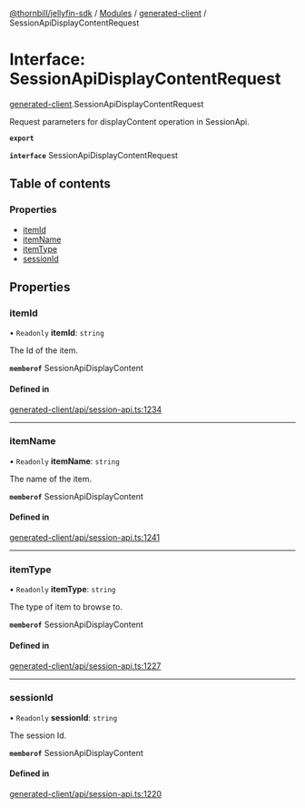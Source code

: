 [@thornbill/jellyfin-sdk](../README.md) / [Modules](../modules.md) / [generated-client](../modules/generated_client.md) / SessionApiDisplayContentRequest

# Interface: SessionApiDisplayContentRequest

[generated-client](../modules/generated_client.md).SessionApiDisplayContentRequest

Request parameters for displayContent operation in SessionApi.

**`export`**

**`interface`** SessionApiDisplayContentRequest

## Table of contents

### Properties

- [itemId](generated_client.SessionApiDisplayContentRequest.md#itemid)
- [itemName](generated_client.SessionApiDisplayContentRequest.md#itemname)
- [itemType](generated_client.SessionApiDisplayContentRequest.md#itemtype)
- [sessionId](generated_client.SessionApiDisplayContentRequest.md#sessionid)

## Properties

### itemId

• `Readonly` **itemId**: `string`

The Id of the item.

**`memberof`** SessionApiDisplayContent

#### Defined in

[generated-client/api/session-api.ts:1234](https://github.com/thornbill/jellyfin-sdk-typescript/blob/21a118e/src/generated-client/api/session-api.ts#L1234)

___

### itemName

• `Readonly` **itemName**: `string`

The name of the item.

**`memberof`** SessionApiDisplayContent

#### Defined in

[generated-client/api/session-api.ts:1241](https://github.com/thornbill/jellyfin-sdk-typescript/blob/21a118e/src/generated-client/api/session-api.ts#L1241)

___

### itemType

• `Readonly` **itemType**: `string`

The type of item to browse to.

**`memberof`** SessionApiDisplayContent

#### Defined in

[generated-client/api/session-api.ts:1227](https://github.com/thornbill/jellyfin-sdk-typescript/blob/21a118e/src/generated-client/api/session-api.ts#L1227)

___

### sessionId

• `Readonly` **sessionId**: `string`

The session Id.

**`memberof`** SessionApiDisplayContent

#### Defined in

[generated-client/api/session-api.ts:1220](https://github.com/thornbill/jellyfin-sdk-typescript/blob/21a118e/src/generated-client/api/session-api.ts#L1220)
